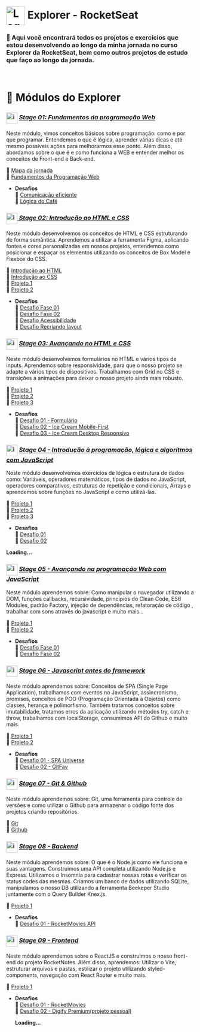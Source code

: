 # <img src="https://imgur.com/X4HdxWx.png"  width="50px" align="center" alt="Logo Explorer em formato de Hexagono Azul com detalhes azul claro"> Explorer - RocketSeat

### 📌 Aqui você encontrará todos os projetos e exercícios que estou desenvolvendo ao longo da minha jornada no curso Explorer da RocketSeat, bem como outros projetos de estudo que faço ao longo da jornada.

# <br>:book: Módulos do Explorer

### <img src="https://imgur.com/VhTBbHg.png" alt="imagem de um notebook" align="center" width="30px"> [_**Stage 01: Fundamentos da programação Web**_](https://github.com/RodrigoLuigi/Explorer---RocketSeat/tree/master/Stage%2001%20-%20Fundamentos%20Programa%C3%A7%C3%A3o%20Web)

Neste módulo, vimos conceitos básicos sobre programação: como e por que programar. Entendemos o que é lógica, aprender várias dicas e até mesmo possíveis ações para melhorarmos esse ponto.
Além disso, abordamos sobre o que é e como funciona a WEB e entender melhor os conceitos de Front-end e Back-end.

🔗 [Mapa da jornada](https://github.com/RodrigoLuigi/Explorer---RocketSeat/blob/master/Stage%2001%20-%20Fundamentos%20Programa%C3%A7%C3%A3o%20Web/Landing%2001%20-%20Mapa%20da%20Jornada.pdf)<br>
🔗 [Fundamentos da Programação Web](https://github.com/RodrigoLuigi/Explorer---RocketSeat/blob/master/Stage%2001%20-%20Fundamentos%20Programa%C3%A7%C3%A3o%20Web/Stage%2001%20-%20Fundamentos%20da%20programao%20WEB.pdf)<br>

- **Desafios** <br>
  🔗 [Comunicação eficiente](https://github.com/RodrigoLuigi/Explorer---RocketSeat/blob/master/Stage%2001%20-%20Fundamentos%20Programa%C3%A7%C3%A3o%20Web/Comunicao%20eficiente.pdf)<br>
  🔗 [Lógica do Café](https://github.com/RodrigoLuigi/Explorer---RocketSeat/blob/master/Stage%2001%20-%20Fundamentos%20Programa%C3%A7%C3%A3o%20Web/Desafio%20do%20Cafe.pdf)<br>

### <img src="https://imgur.com/VhTBbHg.png" alt="imagem de um notebook" align="center" width="30px">[ _**Stage 02: Introdução ao HTML e CSS**_](https://github.com/RodrigoLuigi/Explorer---RocketSeat/tree/master/Stage%2002%20-%20Introdu%C3%A7%C3%A3o%20ao%20HTML%20e%20CSS)

Neste módulo desenvolvemos os conceitos de HTML e CSS estruturando de forma semântica. Aprendemos a utilizar a ferramenta Figma, aplicando fontes e cores personalizadas em nossos projetos, entendemos como posicionar e espaçar os elementos utilizando os conceitos de Box Model e Flexbox do CSS.

🔗 [Introdução ao HTML](https://github.com/RodrigoLuigi/Explorer---RocketSeat/tree/master/Stage%2002%20-%20Introdu%C3%A7%C3%A3o%20ao%20HTML%20e%20CSS/Introdu%C3%A7%C3%A3o%20ao%20HTML)<br>
🔗 [Introdução ao CSS](https://github.com/RodrigoLuigi/Explorer---RocketSeat/tree/master/Stage%2002%20-%20Introdu%C3%A7%C3%A3o%20ao%20HTML%20e%20CSS/Introdu%C3%A7%C3%A3o%20ao%20CSS)<br>
🔗 [Projeto 1](https://github.com/RodrigoLuigi/Explorer---RocketSeat/tree/master/Stage%2002%20-%20Introdu%C3%A7%C3%A3o%20ao%20HTML%20e%20CSS/Projeto%201)<br>
🔗 [Projeto 2](https://github.com/RodrigoLuigi/Explorer---RocketSeat/tree/master/Stage%2002%20-%20Introdu%C3%A7%C3%A3o%20ao%20HTML%20e%20CSS/Projeto%202)<br>

- **Desafios** <br>
  🔗 [Desafio Fase 01](https://github.com/RodrigoLuigi/Explorer---RocketSeat/tree/master/Stage%2002%20-%20Introdu%C3%A7%C3%A3o%20ao%20HTML%20e%20CSS/Codigo%20do%20desafio%20-%20Fase%2001)<br>
  🔗 [Desafio Fase 02](https://github.com/RodrigoLuigi/Explorer---RocketSeat/tree/master/Stage%2002%20-%20Introdu%C3%A7%C3%A3o%20ao%20HTML%20e%20CSS/Codigo%20do%20desafio%20-%20Fase%2002)<br>
  🔗 [Desafio Acessibilidade](https://github.com/RodrigoLuigi/Explorer---RocketSeat/tree/master/Stage%2002%20-%20Introdu%C3%A7%C3%A3o%20ao%20HTML%20e%20CSS/Codigo%20do%20desafio%20-%20Acessibilidade)<br>
  🔗 [Desafio Recriando layout](https://github.com/RodrigoLuigi/Explorer---RocketSeat/tree/master/Stage%2002%20-%20Introdu%C3%A7%C3%A3o%20ao%20HTML%20e%20CSS/Desafio%20avan%C3%A7ado%20-%20Recriando%20layout)

### <img src="https://imgur.com/VhTBbHg.png" alt="imagem de um notebook" align="center" width="30px"> [_**Stage 03: Avançando no HTML e CSS**_](https://github.com/RodrigoLuigi/Explorer---RocketSeat/tree/master/Stage%2003%20-%20Avan%C3%A7ando%20no%20HTML%20e%20CSS)

Neste módulo desenvolvemos formulários no HTML e vários tipos de inputs. Aprendemos sobre responsividade, para que o nosso projeto se adapte a vários tipos de dispositivos. Trabalhamos com Grid no CSS e transições a animações para deixar o nosso projeto ainda mais robusto.

🔗 [Projeto 1](https://github.com/RodrigoLuigi/Explorer---RocketSeat/tree/master/Stage%2003%20-%20Avan%C3%A7ando%20no%20HTML%20e%20CSS/Projeto%201)<br>
🔗 [Projeto 2](https://github.com/RodrigoLuigi/Explorer---RocketSeat/tree/master/Stage%2003%20-%20Avan%C3%A7ando%20no%20HTML%20e%20CSS/Projeto%202)<br>
🔗 [Projeto 3](https://github.com/RodrigoLuigi/Explorer---RocketSeat/tree/master/Stage%2003%20-%20Avan%C3%A7ando%20no%20HTML%20e%20CSS/Projeto%203)<br>

- **Desafios** <br>
  🔗 [Desafio 01 - Formulário](https://github.com/RodrigoLuigi/Explorer---RocketSeat/tree/master/Stage%2003%20-%20Avan%C3%A7ando%20no%20HTML%20e%20CSS/Desafio%201%20-%20Formul%C3%A1rio)<br>
  🔗 [Desafio 02 - Ice Cream Mobile-First](https://github.com/RodrigoLuigi/Explorer---RocketSeat/tree/master/Stage%2003%20-%20Avan%C3%A7ando%20no%20HTML%20e%20CSS/Desafio%202%20-%20Ice%20Cream)<br>
  🔗 [Desafio 03 - Ice Cream Desktop Responsivo](https://github.com/RodrigoLuigi/Explorer---RocketSeat/tree/master/Stage%2003%20-%20Avan%C3%A7ando%20no%20HTML%20e%20CSS/Desafio%203%20-%20Ice%20Cream%20Desktop)<br>

### <img src="https://imgur.com/VhTBbHg.png" alt="imagem de um notebook" align="center" width="30px"> [_**Stage 04 - Introdução à programação, lógica e algoritmos com JavaScript**_](https://github.com/RodrigoLuigi/Explorer---RocketSeat/tree/master/Stage%2004%20-%20Introdu%C3%A7%C3%A3o%20%C3%A0%20programa%C3%A7%C3%A3o%2C%20l%C3%B3gica%20e%20algoritmos%20em%20Javascript)

Neste módulo desenvolvemos exercícios de lógica e estrutura de dados como: Variáveis, operadores matemáticos, tipos de dados no JavaScript, operadores comparativos, estruturas de repetição e condicionais, Arrays e aprendemos sobre funções no JavaScript e como utilizá-las.

🔗 [Projeto 1]()<br>
🔗 [Projeto 2]()<br>
🔗 [Projeto 3]()<br>

- **Desafios** <br>
  🔗 [Desafio 01](https://github.com/RodrigoLuigi/Explorer---RocketSeat/tree/master/Stage%2004%20-%20Introdu%C3%A7%C3%A3o%20%C3%A0%20programa%C3%A7%C3%A3o%2C%20l%C3%B3gica%20e%20algoritmos%20em%20Javascript/Desafio%201)<br>
  🔗 [Desafio 02](https://github.com/RodrigoLuigi/Explorer---RocketSeat/tree/master/Stage%2004%20-%20Introdu%C3%A7%C3%A3o%20%C3%A0%20programa%C3%A7%C3%A3o%2C%20l%C3%B3gica%20e%20algoritmos%20em%20Javascript/Desafio%202)<br>

**Loading...**

### <img src="https://imgur.com/VhTBbHg.png" alt="imagem de um notebook" align="center" width="30px"> [_**Stage 05 - Avançando na programação Web com JavaScript**_](https://github.com/RodrigoLuigi/Explorer---RocketSeat/tree/master/Stage%2005%20-%20Avan%C3%A7ando%20na%20Programa%C3%A7%C3%A3o%20Web%20com%20JavaScript)

Neste módulo aprendemos sobre: Como manipular o navegador utilizando a DOM, funções callbacks, recursividade, princípios do Clean Code, ES6 Modules, padrão Factory, injeção de dependências, refatoração de código , trabalhar com sons através do javascript e muito mais...

🔗 [Projeto 1](https://github.com/RodrigoLuigi/Explorer---RocketSeat/tree/master/Stage%2005%20-%20Avan%C3%A7ando%20na%20Programa%C3%A7%C3%A3o%20Web%20com%20JavaScript/Projeto%201)<br>
🔗 [Projeto 2](https://github.com/RodrigoLuigi/Explorer---RocketSeat/tree/master/Stage%2005%20-%20Avan%C3%A7ando%20na%20Programa%C3%A7%C3%A3o%20Web%20com%20JavaScript/Projeto%202)<br>

- **Desafios**<br>
  🔗 [Desafio Fase 01](https://github.com/RodrigoLuigi/Explorer---RocketSeat/tree/master/Stage%2005%20-%20Avan%C3%A7ando%20na%20Programa%C3%A7%C3%A3o%20Web%20com%20JavaScript/Desafio%201)<br>
  🔗 [Desafio Fase 02](https://github.com/RodrigoLuigi/Explorer---RocketSeat/tree/master/Stage%2005%20-%20Avan%C3%A7ando%20na%20Programa%C3%A7%C3%A3o%20Web%20com%20JavaScript/Desafio%202)<br>

### <img src="https://imgur.com/VhTBbHg.png" alt="imagem de um notebook" align="center" width="30px"> [_**Stage 06 - Javascript antes do framework**_](https://github.com/RodrigoLuigi/Explorer---RocketSeat/tree/master/Stage%2006%20-%20JavaScript%20antes%20do%20framework)

Neste módulo aprendemos sobre: Conceitos de SPA (Single Page Application), trabalhamos com eventos no JavaScript, assincronismo, promises, conceitos de POO (Programação Orientada a Objetos) como classes, herança e polimorfismo. Também tratamos conceitos sobre imutabilidade, tratamos erros da aplicação utilizando métodos try, catch e throw, trabalhamos com localStorage, consumimos API do Github e muito mais.

🔗 [Projeto 1](https://github.com/RodrigoLuigi/Explorer---RocketSeat/tree/master/Stage%2006%20-%20JavaScript%20antes%20do%20framework/Projeto1)<br>
🔗 [Projeto 2](https://github.com/RodrigoLuigi/Explorer---RocketSeat/tree/master/Stage%2006%20-%20JavaScript%20antes%20do%20framework/Projeto2)<br>

- **Desafios**<br>
  🔗 [Desafio 01 - SPA Universe](https://github.com/RodrigoLuigi/Explorer---RocketSeat/tree/master/Stage%2006%20-%20JavaScript%20antes%20do%20framework/DesafioSPA)<br>
  🔗 [Desafio 02 - GitFav](https://github.com/RodrigoLuigi/Explorer---RocketSeat/tree/master/Stage%2006%20-%20JavaScript%20antes%20do%20framework/DesafioGitFav)<br>

### <img src="https://imgur.com/VhTBbHg.png" alt="imagem de um notebook" align="center" width="30px"> [_**Stage 07 - Git & Github**_](https://github.com/RodrigoLuigi/Explorer---RocketSeat/tree/master/Stage%2007%20-%20Git%20%26%20Github)

Neste módulo aprendemos sobre: Git, uma ferramenta para controle de versões e como utilizar o Github para armazenar o código fonte dos projetos criando repositórios.

🔗 [Git](https://github.com/RodrigoLuigi/Explorer---RocketSeat/tree/master/Stage%2007%20-%20Git%20%26%20Github/Git)<br>
🔗 [Github](https://github.com/RodrigoLuigi/Explorer---RocketSeat/tree/master/Stage%2007%20-%20Git%20%26%20Github/GitHub)<br>

### <img src="https://imgur.com/VhTBbHg.png" alt="imagem de um notebook" align="center" width="30px"> [_**Stage 08 - Backend**_](https://github.com/RodrigoLuigi/Explorer---RocketSeat/tree/master/Stage%2008%20-%20Backend)

Neste módulo aprendemos sobre: O que é o Node.js como ele funciona e suas vantagens. Construimos uma API completa utilizando Node.js e Express. Utilizamos o Insomnia para cadastrar nossas rotas e verificar os status codes das mesmas. Criamos um banco de dados utilizando SQLite, manipulamos o nosso DB utilizando a ferramenta Beekeper Studio juntamente com o Query Builder Knex.js.

🔗 [Projeto 1](https://github.com/RodrigoLuigi/Explorer---RocketSeat/tree/master/Stage%2008%20-%20Backend/Projeto1)<br>

- **Desafios**<br>
  🔗 [Desafio 01 - RocketMovies API](https://github.com/RodrigoLuigi/Explorer---RocketSeat/tree/master/Stage%2008%20-%20Backend/Desafio1)<br>

### <img src="https://imgur.com/VhTBbHg.png" alt="imagem de um notebook" align="center" width="30px"> [_**Stage 09 - Frontend**_]()

Neste módulo aprendemos sobre o ReactJS e construimos o nosso front-end do projeto RocketNotes. Além disso, aprendemos: Utilizar o Vite, estruturar arquivos e pastas, estilizar o projeto utilizando styled-components, navegação com React Router e muito mais.

🔗 [Projeto 1](https://github.com/RodrigoLuigi/Explorer---RocketSeat/tree/master/Stage%2009%20-%20Frontend/Projeto%201/rocketnotes)<br>

- **Desafios**<br>
  🔗 [Desafio 01 - RocketMovies](https://github.com/RodrigoLuigi/Explorer---RocketSeat/tree/master/Stage%2009%20-%20Frontend/Desafio%201/rocket-movies)<br>
  🔗 [Desafio 02 - Digify Premium(projeto pessoal)](https://github.com/RodrigoLuigi/Explorer---RocketSeat/tree/master/Stage%2009%20-%20Frontend/Spotify%20Premium%20-%20Mobile%20First)<br>

  **Loading...**

